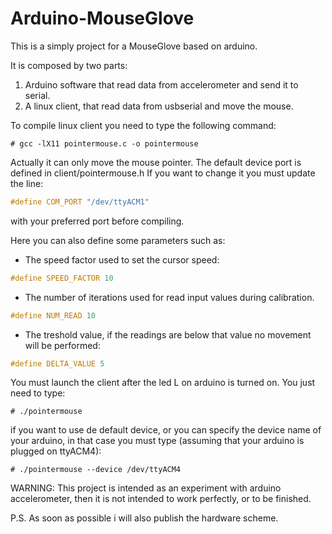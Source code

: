 Arduino-MouseGlove
==================

This is a simply project for a MouseGlove based on arduino.

It is composed by two parts:

1. Arduino software that read data from accelerometer and send it to serial.
2. A linux client, that read data from usbserial and move the mouse.

To compile linux client you need to type the following command:

    # gcc -lX11 pointermouse.c -o pointermouse


Actually it can only move the mouse pointer. 
The default device port is defined in client/pointermouse.h
If you want to change it you must update the line:

```C
#define COM_PORT "/dev/ttyACM1"
```

with your preferred port before compiling.

Here you can also define some parameters such as:
* The speed factor used to set the cursor speed: 

```C
#define SPEED_FACTOR 10
```
* The number of iterations used for read input values during calibration. 

```C
#define NUM_READ 10
```

* The treshold value, if the readings are below that value no movement will be performed:

```C
#define DELTA_VALUE 5
```

You must launch the client after the led L on arduino is turned on. You just need to type:

    # ./pointermouse

if you want to use de default device, or you can specify the device name of your arduino, in that case you must type (assuming that your arduino is plugged on ttyACM4):

    # ./pointermouse --device /dev/ttyACM4

WARNING: This project is intended as an experiment with arduino accelerometer, then it is not intended to work perfectly, 
or to be finished.


P.S. As soon as possible i will also publish the hardware scheme.
